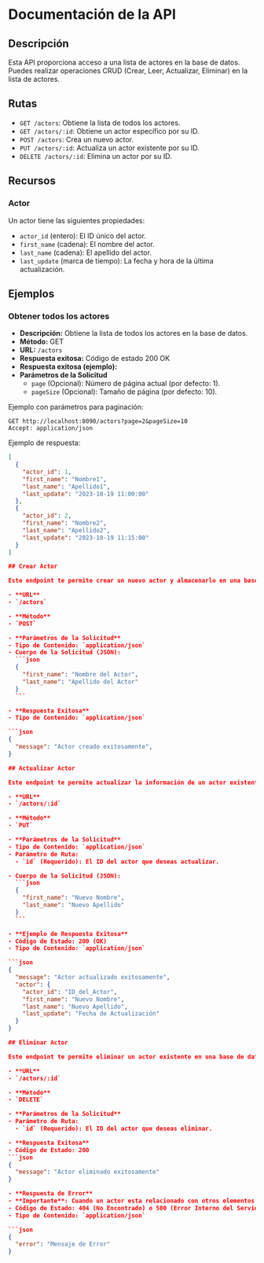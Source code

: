 # Documentación de la API

## Descripción
Esta API proporciona acceso a una lista de actores en la base de datos. Puedes realizar operaciones CRUD (Crear, Leer, Actualizar, Eliminar) en la lista de actores.

## Rutas
- `GET /actors`: Obtiene la lista de todos los actores.
- `GET /actors/:id`: Obtiene un actor específico por su ID.
- `POST /actors`: Crea un nuevo actor.
- `PUT /actors/:id`: Actualiza un actor existente por su ID.
- `DELETE /actors/:id`: Elimina un actor por su ID.

## Recursos

### Actor
Un actor tiene las siguientes propiedades:
- `actor_id` (entero): El ID único del actor.
- `first_name` (cadena): El nombre del actor.
- `last_name` (cadena): El apellido del actor.
- `last_update` (marca de tiempo): La fecha y hora de la última actualización.

## Ejemplos

### Obtener todos los actores
- **Descripción:** Obtiene la lista de todos los actores en la base de datos.
- **Método:** GET
- **URL:** `/actors`
- **Respuesta exitosa:** Código de estado 200 OK
- **Respuesta exitosa (ejemplo):**
- **Parámetros de la Solicitud**
  - `page` (Opcional): Número de página actual (por defecto: 1).
  - `pageSize` (Opcional): Tamaño de página (por defecto: 10).


Ejemplo con parámetros para paginación:
```
GET http://localhost:8090/actors?page=2&pageSize=10
Accept: application/json
```
Ejemplo de respuesta:

  ```json
  [
    {
      "actor_id": 1,
      "first_name": "Nombre1",
      "last_name": "Apellido1",
      "last_update": "2023-10-19 11:00:00"
    },
    {
      "actor_id": 2,
      "first_name": "Nombre2",
      "last_name": "Apellido2",
      "last_update": "2023-10-19 11:15:00"
    }
  ]

## Crear Actor

Este endpoint te permite crear un nuevo actor y almacenarlo en una base de datos MySQL.

- **URL**
  - `/actors`

- **Método**
  - `POST`

- **Parámetros de la Solicitud**
  - Tipo de Contenido: `application/json`
  - Cuerpo de la Solicitud (JSON):
    ```json
    {
      "first_name": "Nombre del Actor",
      "last_name": "Apellido del Actor"
    }
    ```

- **Respuesta Exitosa**
  - Tipo de Contenido: `application/json`

  ```json
  {
    "message": "Actor creado exitosamente",
  }

  ## Actualizar Actor

Este endpoint te permite actualizar la información de un actor existente en una base de datos MySQL.

- **URL**
  - `/actors/:id`

- **Método**
  - `PUT`

- **Parámetros de la Solicitud**
  - Tipo de Contenido: `application/json`
  - Parámetro de Ruta:
    - `id` (Requerido): El ID del actor que deseas actualizar.

  - Cuerpo de la Solicitud (JSON):
    ```json
    {
      "first_name": "Nuevo Nombre",
      "last_name": "Nuevo Apellido"
    }
    ```

- **Ejemplo de Respuesta Exitosa**
  - Código de Estado: 200 (OK)
  - Tipo de Contenido: `application/json`

  ```json
  {
    "message": "Actor actualizado exitosamente",
    "actor": {
      "actor_id": "ID_del_Actor",
      "first_name": "Nuevo Nombre",
      "last_name": "Nuevo Apellido",
      "last_update": "Fecha de Actualización"
    }
  }

## Eliminar Actor

Este endpoint te permite eliminar un actor existente en una base de datos MySQL.

- **URL**
  - `/actors/:id`

- **Método**
  - `DELETE`

- **Parámetros de la Solicitud**
  - Parámetro de Ruta:
    - `id` (Requerido): El ID del actor que deseas eliminar.

- **Respuesta Exitosa**
  - Código de Estado: 200
  ```json
  {
    "message": "Actor eliminado exitosamente"
  }

- **Respuesta de Error**
  - **Importante**: Cuando un actor esta relacionado con otros elementos de la base no puede eliminarse.
  - Código de Estado: 404 (No Encontrado) o 500 (Error Interno del Servidor)
  - Tipo de Contenido: `application/json`

  ```json
  {
    "error": "Mensaje de Error"
  }


